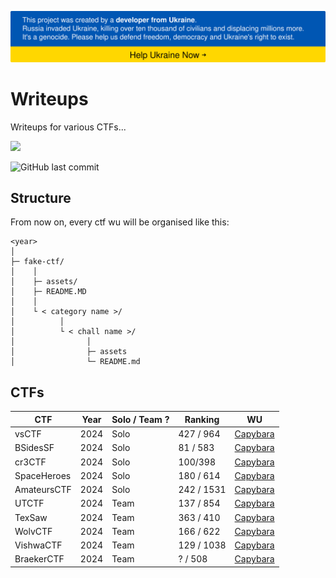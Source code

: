
[![SWUbanner](https://raw.githubusercontent.com/vshymanskyy/StandWithUkraine/main/banner-direct-single.svg)](https://stand-with-ukraine.pp.ua/)
# Writeups

Writeups for various CTFs...

![](https://www.icegif.com/wp-content/uploads/2023/05/icegif-794.gif)

![GitHub last commit](https://img.shields.io/github/last-commit/looomenn/writeups)

## Structure

From now on, every ctf wu will be organised like this:

```shell
<year>
│
├─ fake-ctf/
│    │ 
│    ├─ assets/
│    ├─ README.MD
│    │ 
│    └ < category name >/
│          │
│          └ < chall name >/
│                │
│                ├─ assets
│                └─ README.md
```

## CTFs

CTF | Year | Solo / Team ? | Ranking | WU |
-- | -- | -- | -- | --
vsCTF | 2024 | Solo | 427 / 964 | [Capybara](/2024/vsctf/) |
BSidesSF | 2024 | Solo | 81 / 583 | [Capybara](/2024/bsidesfctf/) |
cr3CTF | 2024 | Solo | 100/398 | [Capybara](2024/cr3ctf/) |
SpaceHeroes | 2024 | Solo |  180 / 614 |  [Capybara](2024/spaceheroes/) | 
AmateursCTF | 2024 | Solo | 242 / 1531 | [Capybara](2024/amateursctf/) | 
UTCTF  | 2024 | Team | 137 / 854 | [Capybara](2024/utctf/) |
TexSaw | 2024 | Team | 363 / 410 | [Capybara](2024/texsaw/) |
WolvCTF | 2024 | Team | 166 / 622 | [Capybara](2024/wolvctf/) |
VishwaCTF | 2024 | Team | 129 / 1038 | [Capybara](2024/vishwactf/) | 
BraekerCTF | 2024 | Team | ? / 508 |  [Capybara](2024/braeker-ctf/) | 
